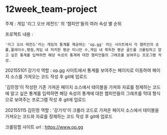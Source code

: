 # 12week_team-project
주제 : 게임 '리그 오브 레전드' 의 '챔피언'들의 여러 속성 별 순위

프로젝트 내용 :

    '리그 오브 레전드'라는 게임의 통계를 제공하는 'op.gg' 라는 사이트에서 각 챔피언의 승률,플레이수,평점,게임 내 처치한 평균 미니언 수,게임 내 획득한 평균 골드를 크롤링하고 알고 싶은 통계를 입력하면 해당 속성의 통계에 대한 챔피언들의 그래프를 보여주는 프로그램 작성.

    

202155101 강기석 역할 : op.gg 사이트에서 통계를 보여주는 페이지로 이동하여  페이지 소스를 가져오는 코드 작성 후 git에 업로드 

'김민정'이  작성한 기존 가져온 페이지 소스에서 테이블을 가져와 자료를 정제하는 코드에 알고 싶은 통계를 입력하면 해당 속성의 통계에 대한 챔피언들의 그래프를 막대 형식으로 보여주는 프로그램 작성 후 git에 업로드

202155115 김민정 역할 : '강기석'이 크롤러 코드로 가져온 페이지 소스에서 테이블을 가져오는 코드와 자료를 정제하는 코드 작성 후 git에 업로드

                

크롤링할 사이트 url : https://www.op.gg

